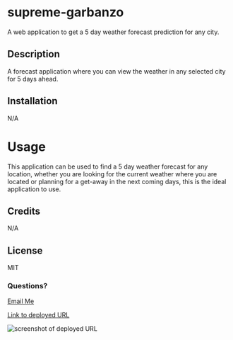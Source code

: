 # supreme-garbanzo

A web application to get a 5 day weather forecast prediction for any city.

## Description

A forecast application where you can view the weather in any selected city for 5 days ahead.

## Installation

N/A

# Usage

This application can be used to find a 5 day weather forecast for any location, whether you are looking for the current weather where you are located or planning for a get-away in the next coming days, this is the ideal application to use.

## Credits

N/A

## License

MIT

### Questions?

<a href="mailto:sweet.victoria1218@gmail.com">Email Me</a>

<a href="https://victoriasweet.github.io/supreme-garbanzo/Develop/">Link to deployed URL</a>

![screenshot of deployed URL](./screenshot.png?raw=true "Screenshot of deployed URL")
